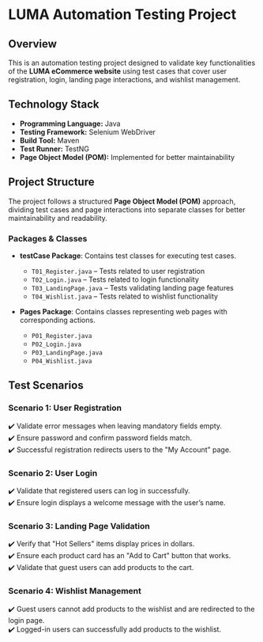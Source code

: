 # LUMA Automation Testing Project  

## Overview  
This is an automation testing project designed to validate key functionalities of the **LUMA eCommerce website** using test cases that cover user registration, login, landing page interactions, and wishlist management.  

## Technology Stack  
- **Programming Language:** Java  
- **Testing Framework:** Selenium WebDriver  
- **Build Tool:** Maven  
- **Test Runner:** TestNG  
- **Page Object Model (POM):** Implemented for better maintainability  

## Project Structure  
The project follows a structured **Page Object Model (POM)** approach, dividing test cases and page interactions into separate classes for better maintainability and readability.  

### Packages & Classes  
- **testCase Package**: Contains test classes for executing test cases.  
  - `T01_Register.java` – Tests related to user registration  
  - `T02_Login.java` – Tests related to login functionality  
  - `T03_LandingPage.java` – Tests validating landing page features  
  - `T04_Wishlist.java` – Tests related to wishlist functionality  

- **Pages Package**: Contains classes representing web pages with corresponding actions.  
  - `P01_Register.java`  
  - `P02_Login.java`  
  - `P03_LandingPage.java`  
  - `P04_Wishlist.java`  

## Test Scenarios  

### Scenario 1: User Registration  
✔️ Validate error messages when leaving mandatory fields empty.  
✔️ Ensure password and confirm password fields match.  
✔️ Successful registration redirects users to the "My Account" page.  

### Scenario 2: User Login  
✔️ Validate that registered users can log in successfully.  
✔️ Ensure login displays a welcome message with the user’s name.  

### Scenario 3: Landing Page Validation  
✔️ Verify that "Hot Sellers" items display prices in dollars.  
✔️ Ensure each product card has an "Add to Cart" button that works.  
✔️ Validate that guest users can add products to the cart.  

### Scenario 4: Wishlist Management  
✔️ Guest users cannot add products to the wishlist and are redirected to the login page.  
✔️ Logged-in users can successfully add products to the wishlist.  
